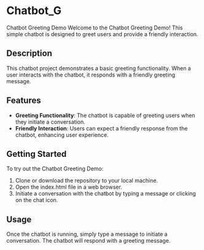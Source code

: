 # Chatbot_G

Chatbot Greeting Demo
Welcome to the Chatbot Greeting Demo! This simple chatbot is designed to greet users and provide a friendly interaction.

## Description

This chatbot project demonstrates a basic greeting functionality. When a user interacts with the chatbot, it responds with a friendly greeting message.

## Features

- **Greeting Functionality**: The chatbot is capable of greeting users when they initiate a conversation.
- **Friendly Interaction**: Users can expect a friendly response from the chatbot, enhancing user experience.

## Getting Started

To try out the Chatbot Greeting Demo:

1. Clone or download the repository to your local machine.
2. Open the index.html file in a web browser.
3. Initiate a conversation with the chatbot by typing a message or clicking on the chat icon.

## Usage

Once the chatbot is running, simply type a message to initiate a conversation. The chatbot will respond with a greeting message.



